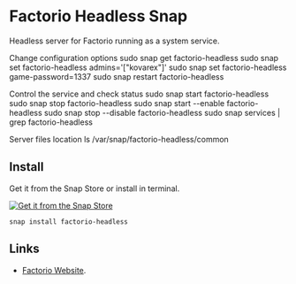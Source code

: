 Factorio Headless Snap
===============

Headless server for Factorio running as a system service.

Change configuration options
sudo snap get factorio-headless
sudo snap set factorio-headless admins='["kovarex"]'
sudo snap set factorio-headless game-password=1337
sudo snap restart factorio-headless

Control the service and check status
sudo snap start factorio-headless
sudo snap stop factorio-headless
sudo snap start --enable factorio-headless
sudo snap stop --disable factorio-headless
sudo snap services | grep factorio-headless

Server files location
ls /var/snap/factorio-headless/common

## Install

Get it from the Snap Store or install in terminal.

[![Get it from the Snap Store](https://snapcraft.io/static/images/badges/en/snap-store-black.svg)](https://snapcraft.io/factorio-headless)

	snap install factorio-headless

## Links

- [Factorio Website](https://factorio.com).